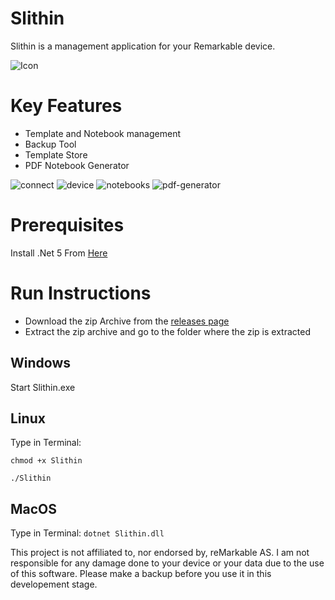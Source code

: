 
# Slithin
Slithin is a management application for your Remarkable device. 

![Icon](https://user-images.githubusercontent.com/4117602/128601982-3c113838-cd28-49e0-999b-ab9cbe024ed1.png)

# Key Features
- Template and Notebook management
- Backup Tool
- Template Store
- PDF Notebook Generator

![connect](https://user-images.githubusercontent.com/4117602/129447325-dbd513f8-8c67-4186-b84c-399fe88ff8ba.png)
![device](https://user-images.githubusercontent.com/4117602/129447321-dc2a9be0-911f-4800-a572-8a45d4814188.png)
![notebooks](https://user-images.githubusercontent.com/4117602/129447319-3f8aa2a6-f4ef-4aba-98fd-f1b43f846d54.png)
![pdf-generator](https://user-images.githubusercontent.com/4117602/129447322-bc745e45-fc1f-4676-9699-2b15fe21b5d5.png)


# Prerequisites 
Install .Net 5 From [Here](https://dotnet.microsoft.com/download/dotnet/5.0)

# Run Instructions
- Download the zip Archive from the [releases page](https://github.com/furesoft/Slithin/releases)
- Extract the zip archive and go to the folder where the zip is extracted

## Windows
Start Slithin.exe

## Linux
Type in Terminal:

```chmod +x Slithin```

```./Slithin```

## MacOS
Type in Terminal:
```dotnet Slithin.dll```

This project is not affiliated to, nor endorsed by, reMarkable AS. I am not responsible for any damage done to your device or your data due to the use of this software.
Please make a backup before you use it in this developement stage.
